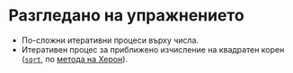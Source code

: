 Разгледано на упражнението
==========================

* По-сложни итеративни процеси върху числа.
* Итеративен процес за приближено изчисление на квадратен корен ([`sqrt`](04sqrt.scm), по [метода на Херон](http://en.wikipedia.org/wiki/Methods_of_computing_square_roots#Babylonian_method)).

